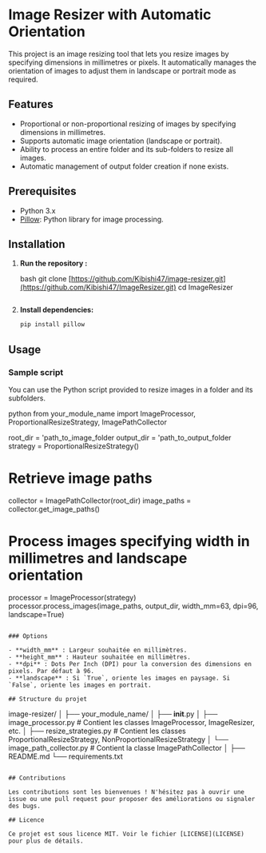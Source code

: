 # Image Resizer with Automatic Orientation

This project is an image resizing tool that lets you resize images by specifying dimensions in millimetres or pixels. It automatically manages the orientation of images to adjust them in landscape or portrait mode as required.

## Features

- Proportional or non-proportional resizing of images by specifying dimensions in millimetres.
- Supports automatic image orientation (landscape or portrait).
- Ability to process an entire folder and its sub-folders to resize all images.
- Automatic management of output folder creation if none exists.

## Prerequisites

- Python 3.x
- [Pillow](https://python-pillow.org/): Python library for image processing.

## Installation

1. **Run the repository :**

   bash
   git clone [https://github.com/Kibishi47/image-resizer.git](https://github.com/Kibishi47/ImageResizer.git)
   cd ImageResizer
   ```

2. **Install dependencies:**

   ```bash
   pip install pillow
   ```

## Usage

### Sample script

You can use the Python script provided to resize images in a folder and its subfolders.

python
from your_module_name import ImageProcessor, ProportionalResizeStrategy, ImagePathCollector

root_dir = 'path_to_image_folder
output_dir = 'path_to_output_folder
strategy = ProportionalResizeStrategy()

# Retrieve image paths
collector = ImagePathCollector(root_dir)
image_paths = collector.get_image_paths()

# Process images specifying width in millimetres and landscape orientation
processor = ImageProcessor(strategy)
processor.process_images(image_paths, output_dir, width_mm=63, dpi=96, landscape=True)
```

### Options

- **width_mm** : Largeur souhaitée en millimètres.
- **height_mm** : Hauteur souhaitée en millimètres.
- **dpi** : Dots Per Inch (DPI) pour la conversion des dimensions en pixels. Par défaut à 96.
- **landscape** : Si `True`, oriente les images en paysage. Si `False`, oriente les images en portrait.

## Structure du projet

```
image-resizer/
│
├── your_module_name/
│   ├── __init__.py
│   ├── image_processor.py  # Contient les classes ImageProcessor, ImageResizer, etc.
│   ├── resize_strategies.py # Contient les classes ProportionalResizeStrategy, NonProportionalResizeStrategy
│   └── image_path_collector.py # Contient la classe ImagePathCollector
│
├── README.md
└── requirements.txt
```

## Contributions

Les contributions sont les bienvenues ! N'hésitez pas à ouvrir une issue ou une pull request pour proposer des améliorations ou signaler des bugs.

## Licence

Ce projet est sous licence MIT. Voir le fichier [LICENSE](LICENSE) pour plus de détails.

